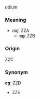 odium
### Meaning
+ _adj_: ZZA
    + __eg__: ZZB

### Origin

ZZC

### Synonym

__eg__: ZZD

+ ZZE


